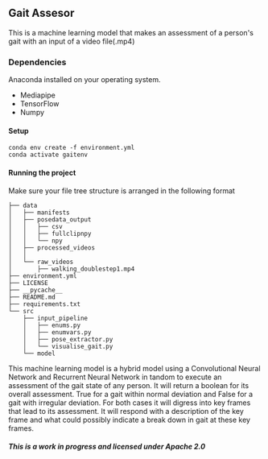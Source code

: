 ## Gait Assesor

This is a machine learning model that makes an assessment of a person's gait with an input of a video   file(.mp4)<br>

### Dependencies

Anaconda installed on your operating system.

<ul>
    <li>Mediapipe</li>
    <li>TensorFlow</li>
    <li>Numpy</li>
</ul>

#### Setup
```
conda env create -f environment.yml
conda activate gaitenv
```
#### Running the project
Make sure your file tree structure is arranged in the following format
```
├── data
│   ├── manifests
│   ├── posedata_output
│   │   ├── csv
│   │   ├── fullclipnpy
│   │   └── npy
│   ├── processed_videos
│   │
│   └── raw_videos
│       ├── walking_doublestep1.mp4
├── environment.yml
├── LICENSE
├── __pycache__
├── README.md
├── requirements.txt
└── src
    ├── input_pipeline
    │   ├── enums.py
    │   ├── enumvars.py
    │   ├── pose_extractor.py
    │   └── visualise_gait.py
    └── model
```


This machine learning model is a hybrid model using a Convolutional Neural Network and Recurrent Neural Network
in tandom to execute an assessment of the gait state of any person. It will return a boolean for its overall assessment. True for a gait within normal deviation and False for a gait with irregular deviation. For both cases it will digress into key frames that lead to its assessment. It will respond with a description of the key frame and what could possibly indicate a break down in gait at these key frames.

##### This is a work in progress and licensed under Apache 2.0
